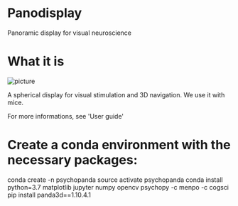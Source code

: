 # Panodisplay
Panoramic display for visual neuroscience

# What it is

![picture](https://github.com/aphilip442/Panodisplay/blob/master/panodisplay.png)

A spherical display for visual stimulation and 3D navigation. We use it with mice.

For more informations, see 'User guide'

# Create a conda environment with the necessary packages:

conda create -n psychopanda
source activate psychopanda
conda install python=3.7 matplotlib jupyter numpy opencv psychopy -c menpo -c cogsci
pip install panda3d==1.10.4.1
